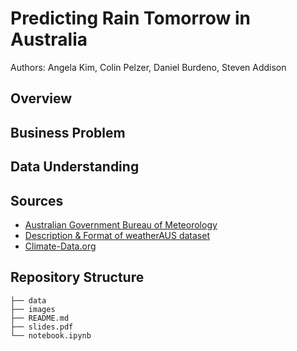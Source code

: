 # Predicting Rain Tomorrow in Australia
Authors: Angela Kim, Colin Pelzer, Daniel Burdeno, Steven Addison

## Overview

## Business Problem

## Data Understanding






## Sources
- [Australian Government Bureau of Meteorology](http://www.bom.gov.au/climate/data/)
- [Description & Format of weatherAUS dataset](https://rdrr.io/cran/rattle.data/man/weatherAUS.html)
- [Climate-Data.org](https://en.climate-data.org/oceania/australia-140/)

## Repository Structure
```
├── data
├── images
├── README.md
├── slides.pdf
└── notebook.ipynb
```
